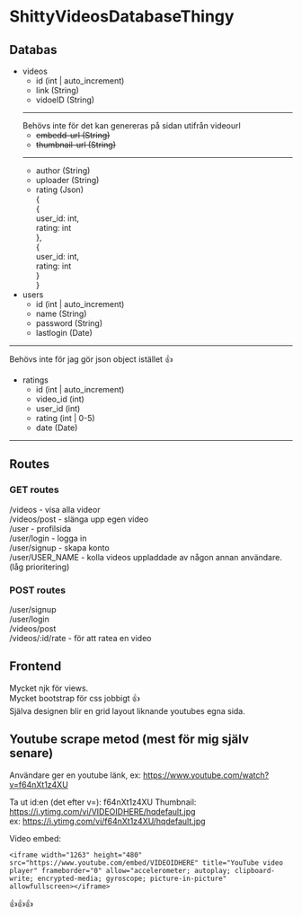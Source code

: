 # ShittyVideosDatabaseThingy

## Databas

- videos
    - id (int | auto_increment)  
    - link (String)  
    - vidoeID (String)
    ----
    Behövs inte för det kan genereras på sidan utifrån videourl 
    - ~~embedd-url (String)~~
    - ~~thumbnail-url (String)~~  
    ----
    - author (String)
    - uploader (String)
    - rating (Json)  
        {  
            {  
                user_id: int,  
                rating: int  
            },  
            {  
                user_id: int,    
                rating: int   
            }  
        }
- users
    - id (int | auto_increment)
    - name (String)
    - password (String)
    - lastlogin (Date)
---
Behövs inte för jag gör json object istället 👍

- ratings
    - id (int | auto_increment)
    - video_id (int)
    - user_id (int)  
    - rating (int | 0-5)  
    - date (Date)
---



## Routes
### GET routes
/videos - visa alla videor  
/videos/post - slänga upp egen video  
/user - profilsida  
/user/login - logga in  
/user/signup - skapa konto  
/user/USER_NAME - kolla videos uppladdade av någon annan användare. (låg prioritering) 

### POST routes
/user/signup  
/user/login  
/videos/post  
/videos/:id/rate - för att ratea en video

## Frontend
Mycket njk för views.  
Mycket bootstrap för css jobbigt 👍  
Själva designen blir en grid layout liknande youtubes egna sida.


## Youtube scrape metod (mest för mig själv senare)

Användare ger en youtube länk, ex:
https://www.youtube.com/watch?v=f64nXt1z4XU

Ta ut id:en (det efter v=):
f64nXt1z4XU
Thumbnail: 
https://i.ytimg.com/vi/VIDEOIDHERE/hqdefault.jpg  
ex:
https://i.ytimg.com/vi/f64nXt1z4XU/hqdefault.jpg

Video embed: 
```
<iframe width="1263" height="480" src="https://www.youtube.com/embed/VIDEOIDHERE" title="YouTube video player" frameborder="0" allow="accelerometer; autoplay; clipboard-write; encrypted-media; gyroscope; picture-in-picture" allowfullscreen></iframe>
```

👍👍👍